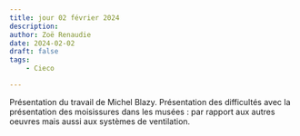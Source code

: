 ```yaml
---
title: jour 02 février 2024
description: 
author: Zoë Renaudie
date: 2024-02-02
draft: false
tags:
    - Cieco

---
```


Présentation du travail de Michel Blazy. Présentation des difficultés avec la présentation des moisissures dans les musées : par rapport aux autres oeuvres mais aussi aux systèmes de ventilation. 
